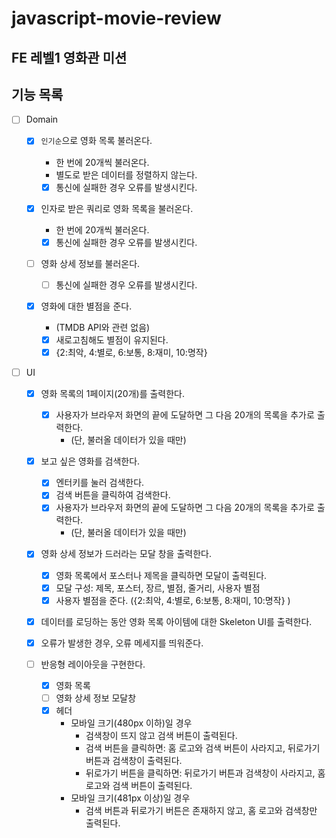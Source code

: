 # javascript-movie-review

## FE 레벨1 영화관 미션

## 기능 목록

- [ ] Domain

  - [x] `인기순`으로 영화 목록 불러온다.

    - 한 번에 20개씩 불러온다.
    - 별도로 받은 데이터를 정렬하지 않는다.
    - [x] 통신에 실패한 경우 오류를 발생시킨다.

  - [x] 인자로 받은 쿼리로 영화 목록을 불러온다.

    - 한 번에 20개씩 불러온다.
    - [x] 통신에 실패한 경우 오류를 발생시킨다.

  - [ ] 영화 상세 정보를 불러온다.

    - [ ] 통신에 실패한 경우 오류를 발생시킨다.

  - [x] 영화에 대한 별점을 준다.

    - (TMDB API와 관련 없음)
    - [x] 새로고침해도 별점이 유지된다.
    - [x] {2:최악, 4:별로, 6:보통, 8:재미, 10:명작}

- [ ] UI

  - [x] 영화 목록의 1페이지(20개)를 출력한다.

    - [x] 사용자가 브라우저 화면의 끝에 도달하면 그 다음 20개의 목록을 추가로 출력한다.
      - (단, 불러올 데이터가 있을 때만)

  - [x] 보고 싶은 영화를 검색한다.

    - [x] 엔터키를 눌러 검색한다.
    - [x] 검색 버튼을 클릭하여 검색한다.
    - [x] 사용자가 브라우저 화면의 끝에 도달하면 그 다음 20개의 목록을 추가로 출력한다.
      - (단, 불러올 데이터가 있을 때만)

  - [x] 영화 상세 정보가 드러라는 모달 창을 출력한다.

    - [x] 영화 목록에서 포스터나 제목을 클릭하면 모달이 출력된다.
    - [x] 모달 구성: 제목, 포스터, 장르, 별점, 줄거리, 사용자 별점
    - [x] 사용자 별점을 준다. ({2:최악, 4:별로, 6:보통, 8:재미, 10:명작} )

  - [x] 데이터를 로딩하는 동안 영화 목록 아이템에 대한 Skeleton UI를 출력한다.

  - [x] 오류가 발생한 경우, 오류 메세지를 띄워준다.

  - [ ] 반응형 레이아웃을 구현한다.
    - [x] 영화 목록
    - [ ] 영화 상세 정보 모달창
    - [x] 헤더
      - 모바일 크기(480px 이하)일 경우
        - 검색창이 뜨지 않고 검색 버튼이 출력된다.
        - 검색 버튼을 클릭하면: 홈 로고와 검색 버튼이 사라지고, 뒤로가기 버튼과 검색창이 출력된다.
        - 뒤로가기 버튼을 클릭하면: 뒤로가기 버튼과 검색창이 사라지고, 홈 로고와 검색 버튼이 출력된다.
      - 모바일 크기(481px 이상)일 경우
        - 검색 버튼과 뒤로가기 버튼은 존재하지 않고, 홈 로고와 검색창만 출력된다.
